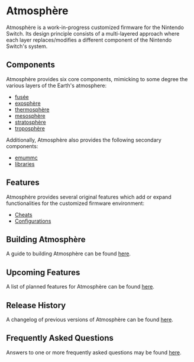# Atmosphère
Atmosphère is a work-in-progress customized firmware for the Nintendo Switch. Its design principle consists of a multi-layered approach where each layer replaces/modifies a different component of the Nintendo Switch's system.

## Components
Atmosphère provides six core components, mimicking to some degree the various layers of the Earth's atmosphere:
+ [fusée](components/fusee.md)
+ [exosphère](components/exosphere.md)
+ [thermosphère](components/thermosphere.md)
+ [mesosphère](components/mesosphere.md)
+ [stratosphère](components/stratosphere.md)
+ [troposphère](components/troposphere.md)

Additionally, Atmosphère also provides the following secondary components:
+ [emummc](components/emummc.md)
+ [libraries](components/libraries.md)

## Features
Atmosphère provides several original features which add or expand functionalities for the customized firmware environment:
+ [Cheats](features/cheats.md)
+ [Configurations](features/configurations.md)

## Building Atmosphère
A guide to building Atmosphère can be found [here](building.md).

## Upcoming Features
A list of planned features for Atmosphère can be found [here](roadmap.md).

## Release History
A changelog of previous versions of Atmosphère can be found [here](changelog.md).

## Frequently Asked Questions
Answers to one or more frequently asked questions may be found [here](faq.md).
